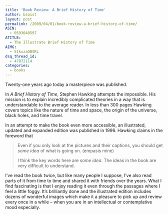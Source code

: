 ```yaml
---
title: 'Book Review: A Brief History of Time'
author: bsoist
layout: post
permalink: /2009/04/01/book-review-a-brief-history-of-time/
ASIN:
  - 0593040597
ATITLE:
  - The Illustrate Brief History of Time
AIMG:
  - 51kvzaOBSRL
dsq_thread_id:
  - 47872114
categories:
  - books
---
```

Twenty-one years ago today a masterpiece was published.

In *A Brief History of Time*, Stephen Hawking attempts the impossible. His mission is to explain incredibly complicated theories in a way that is understandable to the average reader. In less than 300 pages Hawking covers topics like the nature of time and space, the origin of the universe, black holes, and time travel.

In an attempt to make the book even more accessible, an illustrated, updated and expanded edition was published in 1996. Hawking claims in the foreword that  


> Even if you only look at the pictures and their captions, you should get *some idea* of what is going on. (empasis mine)</p>
I think the key words here are *some idea*. The ideas in the book are very difficult to understand.

I&#8217;ve read the book twice, but like many people I suppose, I&#8217;ve also read parts of it from time to time and shared it with friends over the years. What I find fascinating is that I enjoy reading it even through the passages where I feel a little foggy. It&#8217;s brilliantly done and the illustrated edition includes dozens of wonderful images which make it a pleasure to pick up and review every once in a while &#8211; when you are in an intellectual or contemplative mood especially.
